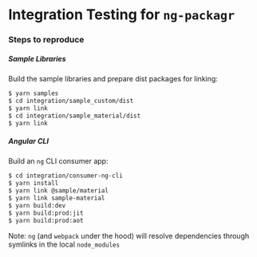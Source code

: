 Integration Testing for `ng-packagr`
====================================



### Steps to reproduce


##### Sample Libraries

Build the sample libraries and prepare dist packages for linking:

```bash
$ yarn samples
$ cd integration/sample_custom/dist
$ yarn link
$ cd integration/sample_material/dist
$ yarn link
```

##### Angular CLI

Build an `ng` CLI consumer app:

```bash
$ cd integration/consumer-ng-cli
$ yarn install
$ yarn link @sample/material
$ yarn link sample-material
$ yarn build:dev
$ yarn build:prod:jit
$ yarn build:prod:aot
```

Note: `ng` (and `webpack` under the hood) will resolve dependencies through symlinks in the local `node_modules` 
